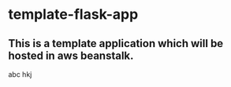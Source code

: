 # template-flask-app

## This is a template application which will be hosted in aws beanstalk.
abc
hkj
